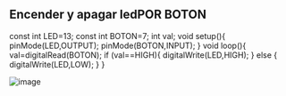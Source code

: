 
## Encender y apagar ledPOR BOTON
const int LED=13;
const int BOTON=7;
int val;
void setup(){
pinMode(LED,OUTPUT);
pinMode(BOTON,INPUT);
}
void loop(){
val=digitalRead(BOTON);
if  (val==HIGH){
digitalWrite(LED,HIGH);
}
else { digitalWrite(LED,LOW);
}
}

![image](https://user-images.githubusercontent.com/78345639/115360579-084d2b80-a1c0-11eb-98a3-528b1658d22b.png)
